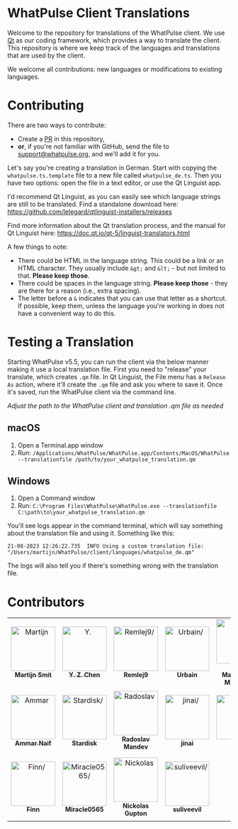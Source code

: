 # WhatPulse Client Translations

Welcome to the repository for translations of the WhatPulse client. We use [Qt](https://www.qt.io/) as our coding framework, which provides a way to translate the client. This repository is where we keep track of the languages and translations that are used by the client.

We welcome all contributions: new languages or modifications to existing languages.

# Contributing

There are two ways to contribute:
* Create a [PR](https://docs.github.com/en/github/collaborating-with-pull-requests/proposing-changes-to-your-work-with-pull-requests/creating-a-pull-request) in this repository,
* **or**, if you're not familiar with GitHub, send the file to support@whatpulse.org, and we'll add it for you.

Let's say you're creating a translation in German. Start with copying the `whatpulse.ts.template` file to a new file called `whatpulse_de.ts`. Then you have two options: open the file in a text editor, or use the Qt Linguist app.

I'd recommend Qt Linguist, as you can easily see which language strings are still to be translated. Find a standalone download here: https://github.com/lelegard/qtlinguist-installers/releases

Find more information about the Qt translation process, and the manual for Qt Linguist here: https://doc.qt.io/qt-5/linguist-translators.html

A few things to note:

* There could be HTML in the language string. This could be a link or an HTML character. They usually include `&gt;` and `&lt;` - but not limited to that. **Please keep those**.
* There could be spaces in the language string. **Please keep those** - they are there for a reason (i.e., extra spacing).
* The letter before a `&` indicates that you can use that letter as a shortcut. If possible, keep them, unless the language you're working in does not have a convenient way to do this.

# Testing a Translation

Starting WhatPulse v5.5, you can run the client via the below manner making it use a local translation file. First you need to "release" your translate, which creates `.qm` file. In Qt Linguist, the File menu has a `Release As` action, where it'll create the `.qm` file and ask you where to save it. Once it's saved, run the WhatPulse client via the command line.

*Adjust the path to the WhatPulse client and translation .qm file as needed*

## macOS
1. Open a Terminal.app window
2. Run: `/Applications/WhatPulse/WhatPulse.app/Contents/MacOS/WhatPulse --translationfile /path/to/your_whatpulse_translation.qm`

## Windows
1. Open a Command window
2. Run: `C:\Program Files\WhatPulse\WhatPulse.exe --translationfile C:\path\to\your_whatpulse_translation.qm`

You'll see logs appear in the command terminal, which will say something about the translation file and using it. Something like this:

```
21-08-2023 12:26:22.735  INFO Using a custom translation file:  "/Users/martijn/WhatPulse/client/languages/whatpulse_de.qm"
```

The logs will also tell you if there's something wrong with the translation file.

# Contributors

<table>
<tr>
    <td align="center" style="word-wrap: break-word; width: 150.0; height: 150.0">
        <a href=https://github.com/smitmartijn>
            <img src=https://avatars.githubusercontent.com/u/6500836?v=4 width="100;"  alt=Martijn Smit/>
            <br />
            <sub style="font-size:14px"><b>Martijn Smit</b></sub>
        </a>
    </td>
    <td align="center" style="word-wrap: break-word; width: 150.0; height: 150.0">
        <a href=https://github.com/Geno1024>
            <img src=https://avatars.githubusercontent.com/u/6427392?v=4 width="100;"  alt=Y. Z. Chen/>
            <br />
            <sub style="font-size:14px"><b>Y. Z. Chen</b></sub>
        </a>
    </td>
    <td align="center" style="word-wrap: break-word; width: 150.0; height: 150.0">
        <a href=https://github.com/Remlej9>
            <img src=https://avatars.githubusercontent.com/u/47269799?v=4 width="100;"  alt=Remlej9/>
            <br />
            <sub style="font-size:14px"><b>Remlej9</b></sub>
        </a>
    </td>
    <td align="center" style="word-wrap: break-word; width: 150.0; height: 150.0">
        <a href=https://github.com/urbainn>
            <img src=https://avatars.githubusercontent.com/u/47057465?v=4 width="100;"  alt=Urbain/>
            <br />
            <sub style="font-size:14px"><b>Urbain</b></sub>
        </a>
    </td>
    <td align="center" style="word-wrap: break-word; width: 150.0; height: 150.0">
        <a href=https://github.com/edermachado>
            <img src=https://avatars.githubusercontent.com/u/1864475?v=4 width="100;"  alt=Éder Magalhães Machado/>
            <br />
            <sub style="font-size:14px"><b>Éder Magalhães Machado</b></sub>
        </a>
    </td>
    <td align="center" style="word-wrap: break-word; width: 150.0; height: 150.0">
        <a href=https://github.com/TheMorc>
            <img src=https://avatars.githubusercontent.com/u/13377926?v=4 width="100;"  alt=Richard Gráčik/>
            <br />
            <sub style="font-size:14px"><b>Richard Gráčik</b></sub>
        </a>
    </td>
</tr>
<tr>
    <td align="center" style="word-wrap: break-word; width: 150.0; height: 150.0">
        <a href=https://github.com/AA0000-33>
            <img src=https://avatars.githubusercontent.com/u/22997509?v=4 width="100;"  alt=Ammar Naif/>
            <br />
            <sub style="font-size:14px"><b>Ammar Naif</b></sub>
        </a>
    </td>
    <td align="center" style="word-wrap: break-word; width: 150.0; height: 150.0">
        <a href=https://github.com/Stardisk>
            <img src=https://avatars.githubusercontent.com/u/24385735?v=4 width="100;"  alt=Stardisk/>
            <br />
            <sub style="font-size:14px"><b>Stardisk</b></sub>
        </a>
    </td>
    <td align="center" style="word-wrap: break-word; width: 150.0; height: 150.0">
        <a href=https://github.com/Radotornado>
            <img src=https://avatars.githubusercontent.com/u/16245632?v=4 width="100;"  alt=Radoslav Mandev/>
            <br />
            <sub style="font-size:14px"><b>Radoslav Mandev</b></sub>
        </a>
    </td>
    <td align="center" style="word-wrap: break-word; width: 150.0; height: 150.0">
        <a href=https://github.com/jinai>
            <img src=https://avatars.githubusercontent.com/u/7669687?v=4 width="100;"  alt=jinai/>
            <br />
            <sub style="font-size:14px"><b>jinai</b></sub>
        </a>
    </td>
    <td align="center" style="word-wrap: break-word; width: 150.0; height: 150.0">
        <a href=https://github.com/Inktest>
            <img src=https://avatars.githubusercontent.com/u/40661903?v=4 width="100;"  alt=Ink/>
            <br />
            <sub style="font-size:14px"><b>Ink</b></sub>
        </a>
    </td>
    <td align="center" style="word-wrap: break-word; width: 150.0; height: 150.0">
        <a href=https://github.com/ksetlak>
            <img src=https://avatars.githubusercontent.com/u/9848795?v=4 width="100;"  alt=Krzysiek Setlak/>
            <br />
            <sub style="font-size:14px"><b>Krzysiek Setlak</b></sub>
        </a>
    </td>
</tr>
<tr>
    <td align="center" style="word-wrap: break-word; width: 150.0; height: 150.0">
        <a href=https://github.com/MoweME>
            <img src=https://avatars.githubusercontent.com/u/20139023?v=4 width="100;"  alt=Finn/>
            <br />
            <sub style="font-size:14px"><b>Finn</b></sub>
        </a>
    </td>
    <td align="center" style="word-wrap: break-word; width: 150.0; height: 150.0">
        <a href=https://github.com/Miracle0565>
            <img src=https://avatars.githubusercontent.com/u/53522776?v=4 width="100;"  alt=Miracle0565/>
            <br />
            <sub style="font-size:14px"><b>Miracle0565</b></sub>
        </a>
    </td>
    <td align="center" style="word-wrap: break-word; width: 150.0; height: 150.0">
        <a href=https://github.com/CorruptComputer>
            <img src=https://avatars.githubusercontent.com/u/5573038?v=4 width="100;"  alt=Nickolas Gupton/>
            <br />
            <sub style="font-size:14px"><b>Nickolas Gupton</b></sub>
        </a>
    </td>
    <td align="center" style="word-wrap: break-word; width: 150.0; height: 150.0">
        <a href=https://github.com/suliveevil>
            <img src=https://avatars.githubusercontent.com/u/35763237?v=4 width="100;"  alt=suliveevil/>
            <br />
            <sub style="font-size:14px"><b>suliveevil</b></sub>
        </a>
    </td>
</tr>
</table>

